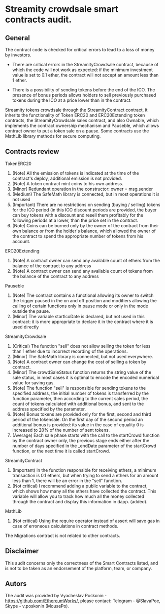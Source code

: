 # Streamity crowdsale smart contracts audit.


## General

The contract code is checked for critical errors to lead to a loss of money by investors.

* There are critical errors in the StreamityCrowdsale contract, because of which the code will not work as expected: if the minimum investment value is set to 0.1 ether, the contract will not accept an amount less than 1 ether.

* There is a possibility of sending tokens before the end of the ICO. The presence of bonus periods allows holders to sell previously purchased tokens during the ICO at a price lower than in the contract.

Streamity tokens crowdsale through the StreamityContract contract, it inherits the functionality of Token ERC20 and ERC20Extending token contracts, the StreamityCrowdsale sales contract, and also Ownable, which implements the contract ownership mechanism and Pauseble, which allows contract owner to put a token sale on a pause. Some contracts use the MathLib library methods for secure computing.

## Contracts review

TokenERC20

1) (Note) All the emission of tokens is indicated at the time of the contract's deploy, additional emission is not provided.
2) (Note) A token contract mint coins to his own address.
3) (Minor) Redundant operation in the constructor: owner = msg.sender
4) (Medium) The SafeMath library is connected, but in most operations it is not used
5) (Important) There are no restrictions on sending (buying / selling) tokens for the ICO period (in this ICO discount periods are provided, the buyer can buy tokens with a discount and resell them profitably for the following periods at a lower, than the price set in the contract.
6) (Note) Coins can be burned only by the owner of the contract from their own balance or from the holder's balance, which allowed the owner of the contract to spend the appropriate number of tokens from his account.

ERC20Extending

1) (Note) A contract owner can send any available count of ethers from the balance of the contract to any address
2) (Note) A contract owner can send any available count of tokens from the balance of the contract to any address

Pauseble

1) (Note) The contract contains a functional allowing its owner to switch the trigger paused in the on and off position and modifiers allowing the calling of certain functions only in pause mode or only in the mode outside the pause.
2) (Minor) The variable startIcoDate is declared, but not used in this contract: it is more appropriate to declare it in the contract where it is used directly

StreamityCrowdsale

1) (Critical) The function "sell" does not allow selling the token for less than 1 ether due to incorrect recording of the operations.
2) (Minor) The SafeMath library is connected, but not used everywhere.
3) (Note) A contract owner can change the cost of selling a token by contract.
4) (Minor) The crowdSaleStatus function returns the string value of the sale status, in most cases it is optimal to encode the encoded numerical value for saving gas.
5) (Note) The function "sell" is responsible for sending tokens to the specified address, the initial number of tokens is transferred by the function parameter, then according to the current sales period, the count of tokens calculated with additional bonus, and sent to the address specified by the parameter.
6) (Note) Bonus tokens are provided only for the first, second and third period of the tokensale. On the first day of the second period an additional bonus is provided: its value in the case of equality 0 is increased to 20% of the number of sent tokens.
7) (Average) Each sale phase starts with the call to the startCrowd function by the contract owner only, the previous stage ends either after the number of days specified in the _endDate parameter of the startCrowd function, or the next time it is called startCrowd.

StreamityContract

1) (Important) In the function responsible for receiving ethers, a minimum transaction is 0.1 ethers, but when trying to send a ethers for an amount less than 1, there will be an error in the "sell" function.
2) (Not critical) I recommend adding a public variable to the contract, which shows how many all the ethers have collected the contract. This variable will allow you to track how much all the money collected through the contract and display this information in dapp. (added).

MathLib

1) (Not critical) Using the require operator instead of assert will save gas in case of erroneous calculations in contract methods.

The Migrations contract is not related to other contracts.

## Disclaimer

This audit concerns only the correctness of the Smart Contracts listed, and is not to be taken as an endorsement of the platform, team, or company.

## Autors

The audit was provided by Vyacheslav Poskonin - https://github.com/EthereumWorks/, please contact: Telegram - @SlavaPoe, Skype - v.poskonin (MousePo).

